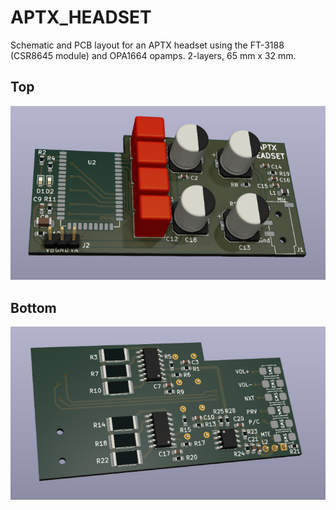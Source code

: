 # APTX_HEADSET

Schematic and PCB layout for an APTX headset using the FT-3188 (CSR8645 module) and OPA1664 opamps.
2-layers, 65 mm x 32 mm.

## Top
<img src="docs/top_3d.png">

## Bottom
<img src="docs/bottom_3d.png">

